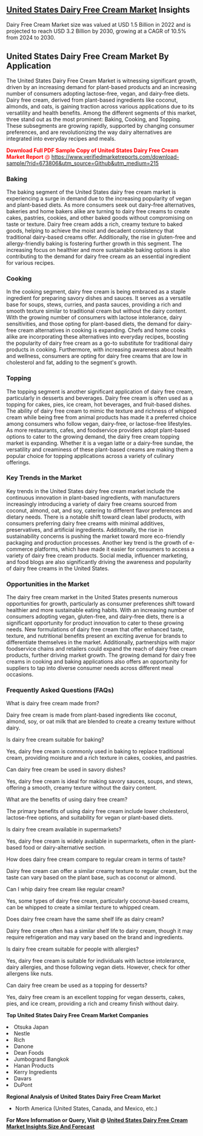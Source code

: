 <h2><a href="https://www.verifiedmarketreports.com/download-sample/?rid=673806&amp;utm_source=Github&amp;utm_medium=215" target="_blank">United States Dairy Free Cream Market</a> Insights</h2><p>Dairy Free Cream Market size was valued at USD 1.5 Billion in 2022 and is projected to reach USD 3.2 Billion by 2030, growing at a CAGR of 10.5% from 2024 to 2030.</p><p><h2>United States Dairy Free Cream Market By Application</h2><p>The United States Dairy Free Cream Market is witnessing significant growth, driven by an increasing demand for plant-based products and an increasing number of consumers adopting lactose-free, vegan, and dairy-free diets. Dairy free cream, derived from plant-based ingredients like coconut, almonds, and oats, is gaining traction across various applications due to its versatility and health benefits. Among the different segments of this market, three stand out as the most prominent: Baking, Cooking, and Topping. These subsegments are growing rapidly, supported by changing consumer preferences, and are revolutionizing the way dairy alternatives are integrated into everyday recipes and meals. <p><span class=""><span style="color: #ff0000;"><strong>Download Full PDF Sample Copy of United States Dairy Free Cream Market Report</strong> @ </span><a href="https://www.verifiedmarketreports.com/download-sample/?rid=673806&amp;utm_source=Github&amp;utm_medium=215" target="_blank">https://www.verifiedmarketreports.com/download-sample/?rid=673806&amp;utm_source=Github&amp;utm_medium=215</a></span></p><h3>Baking</h3><p>The baking segment of the United States dairy free cream market is experiencing a surge in demand due to the increasing popularity of vegan and plant-based diets. As more consumers seek out dairy-free alternatives, bakeries and home bakers alike are turning to dairy free creams to create cakes, pastries, cookies, and other baked goods without compromising on taste or texture. Dairy free cream adds a rich, creamy texture to baked goods, helping to achieve the moist and decadent consistency that traditional dairy-based creams offer. Additionally, the rise in gluten-free and allergy-friendly baking is fostering further growth in this segment. The increasing focus on healthier and more sustainable baking options is also contributing to the demand for dairy free cream as an essential ingredient for various recipes. <h3>Cooking</h3><p>In the cooking segment, dairy free cream is being embraced as a staple ingredient for preparing savory dishes and sauces. It serves as a versatile base for soups, stews, curries, and pasta sauces, providing a rich and smooth texture similar to traditional cream but without the dairy content. With the growing number of consumers with lactose intolerance, dairy sensitivities, and those opting for plant-based diets, the demand for dairy-free cream alternatives in cooking is expanding. Chefs and home cooks alike are incorporating these alternatives into everyday recipes, boosting the popularity of dairy free cream as a go-to substitute for traditional dairy products in cooking. Furthermore, with increasing awareness about health and wellness, consumers are opting for dairy free creams that are low in cholesterol and fat, adding to the segment's growth.<h3>Topping</h3><p>The topping segment is another significant application of dairy free cream, particularly in desserts and beverages. Dairy free cream is often used as a topping for cakes, pies, ice cream, hot beverages, and fruit-based dishes. The ability of dairy free cream to mimic the texture and richness of whipped cream while being free from animal products has made it a preferred choice among consumers who follow vegan, dairy-free, or lactose-free lifestyles. As more restaurants, cafes, and foodservice providers adopt plant-based options to cater to the growing demand, the dairy free cream topping market is expanding. Whether it is a vegan latte or a dairy-free sundae, the versatility and creaminess of these plant-based creams are making them a popular choice for topping applications across a variety of culinary offerings.<h3>Key Trends in the Market</h3><p>Key trends in the United States dairy free cream market include the continuous innovation in plant-based ingredients, with manufacturers increasingly introducing a variety of dairy free creams sourced from coconut, almond, oat, and soy, catering to different flavor preferences and dietary needs. There is a notable shift toward clean label products, with consumers preferring dairy free creams with minimal additives, preservatives, and artificial ingredients. Additionally, the rise in sustainability concerns is pushing the market toward more eco-friendly packaging and production processes. Another key trend is the growth of e-commerce platforms, which have made it easier for consumers to access a variety of dairy free cream products. Social media, influencer marketing, and food blogs are also significantly driving the awareness and popularity of dairy free creams in the United States.<h3>Opportunities in the Market</h3><p>The dairy free cream market in the United States presents numerous opportunities for growth, particularly as consumer preferences shift toward healthier and more sustainable eating habits. With an increasing number of consumers adopting vegan, gluten-free, and dairy-free diets, there is a significant opportunity for product innovation to cater to these growing needs. New formulations of dairy free cream that offer enhanced taste, texture, and nutritional benefits present an exciting avenue for brands to differentiate themselves in the market. Additionally, partnerships with major foodservice chains and retailers could expand the reach of dairy free cream products, further driving market growth. The growing demand for dairy free creams in cooking and baking applications also offers an opportunity for suppliers to tap into diverse consumer needs across different meal occasions.<h3>Frequently Asked Questions (FAQs)</h3><p>What is dairy free cream made from?</p><p>Dairy free cream is made from plant-based ingredients like coconut, almond, soy, or oat milk that are blended to create a creamy texture without dairy.</p><p>Is dairy free cream suitable for baking?</p><p>Yes, dairy free cream is commonly used in baking to replace traditional cream, providing moisture and a rich texture in cakes, cookies, and pastries.</p><p>Can dairy free cream be used in savory dishes?</p><p>Yes, dairy free cream is ideal for making savory sauces, soups, and stews, offering a smooth, creamy texture without the dairy content.</p><p>What are the benefits of using dairy free cream?</p><p>The primary benefits of using dairy free cream include lower cholesterol, lactose-free options, and suitability for vegan or plant-based diets.</p><p>Is dairy free cream available in supermarkets?</p><p>Yes, dairy free cream is widely available in supermarkets, often in the plant-based food or dairy-alternative section.</p><p>How does dairy free cream compare to regular cream in terms of taste?</p><p>Dairy free cream can offer a similar creamy texture to regular cream, but the taste can vary based on the plant base, such as coconut or almond.</p><p>Can I whip dairy free cream like regular cream?</p><p>Yes, some types of dairy free cream, particularly coconut-based creams, can be whipped to create a similar texture to whipped cream.</p><p>Does dairy free cream have the same shelf life as dairy cream?</p><p>Dairy free cream often has a similar shelf life to dairy cream, though it may require refrigeration and may vary based on the brand and ingredients.</p><p>Is dairy free cream suitable for people with allergies?</p><p>Yes, dairy free cream is suitable for individuals with lactose intolerance, dairy allergies, and those following vegan diets. However, check for other allergens like nuts.</p><p>Can dairy free cream be used as a topping for desserts?</p><p>Yes, dairy free cream is an excellent topping for vegan desserts, cakes, pies, and ice cream, providing a rich and creamy finish without dairy.</p></p><p><strong>Top United States Dairy Free Cream Market Companies</strong></p><div data-test-id=""><p><li>Otsuka Japan</li><li> Nestle</li><li> Rich</li><li> Danone</li><li> Dean Foods</li><li> Jumbogrand Bangkok</li><li> Hanan Products</li><li> Kerry Ingredients</li><li> Davars</li><li> DuPont</li></p><div><strong>Regional Analysis of&nbsp;United States Dairy Free Cream Market</strong></div><ul><li dir="ltr"><p dir="ltr">North America&nbsp;(United States, Canada, and Mexico, etc.)</p></li></ul><p><strong>For More Information or Query, Visit @&nbsp;</strong><strong><a href="https://www.verifiedmarketreports.com/product/dairy-free-cream-market/?utm_source=Github&amp;utm_medium=215" target="_blank">United States Dairy Free Cream Market Insights Size And Forecast</a></strong></p></div>
